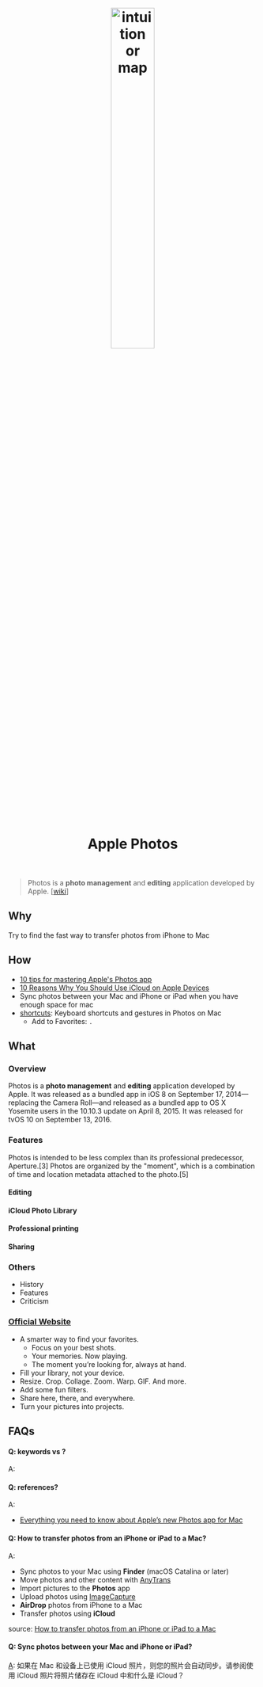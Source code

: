 <h1 align="center">
<br>
	<a href="https://www.wikiwand.com/en/Apple_Photos">
  <img src="https://i.imgur.com/FELHbtT.jpeg" alt="intuition or map" width=42%">
  </a>
  <br><br>
Apple Photos 
  <br><br>
</h1>

> Photos is a **photo management** and **editing** application developed by Apple. [[wiki](https://www.wikiwand.com/en/Apple_Photos)]

## Why 

Try to find the fast way to transfer photos from iPhone to Mac

## How


* [10 tips for mastering Apple's Photos app](https://www.creativebloq.com/how-to/10-tips-for-mastering-apples-photos-app)
* [10 Reasons Why You Should Use iCloud on Apple Devices](https://www.webnots.com/10-reasons-why-you-should-use-icloud-on-apple-devices/)
* Sync photos between your Mac and iPhone or iPad when you have enough space for mac
* [shortcuts](https://support.apple.com/guide/photos/keyboard-shortcuts-and-gestures-pht9b4411b24/mac): Keyboard shortcuts and gestures in Photos on Mac
	* Add to Favorites: `.` 


## What 

### Overview

Photos is a **photo management** and **editing** application developed by Apple. It was released as a bundled app in iOS 8 on September 17, 2014—replacing the Camera Roll—and released as a bundled app to OS X Yosemite users in the 10.10.3 update on April 8, 2015. It was released for tvOS 10 on September 13, 2016.

### Features

Photos is intended to be less complex than its professional predecessor, Aperture.[3] Photos are organized by the "moment", which is a combination of time and location metadata attached to the photo.[5]

#### Editing

#### iCloud Photo Library

#### Professional printing

#### Sharing


### Others

* History
* Features
* Criticism

### [Official Website](https://www.apple.com/macos/photos/)

* A smarter way to find your favorites.
	* Focus on your best shots.
	* Your memories. Now playing.
	* The moment you’re looking for, always at hand.
* Fill your library, not your device.
* Resize. Crop. Collage. Zoom. Warp. GIF. And more.
* Add some fun filters.
* Share here, there, and everywhere.
* Turn your pictures into projects.





 




## FAQs

#### Q: keywords vs ?

A: 

#### Q: references?


A: 

* [Everything you need to know about Apple’s new Photos app for Mac](https://www.theverge.com/2015/2/5/7982517/apple-photos-mac-iphoto-replacement-explainer-faq)


#### Q: How to transfer photos from an iPhone or iPad to a Mac?

A: 

* Sync photos to your Mac using **Finder** (macOS Catalina or later)
* Move photos and other content with [AnyTrans](https://setapp.com/apps/anytrans)
* Import pictures to the **Photos** app 
* Upload photos using [ImageCapture](https://www.wikiwand.com/en/Image_Capture)
* **AirDrop** photos from iPhone to a Mac
* Transfer photos using **iCloud**

source: [How to transfer photos from an iPhone or iPad to a Mac](https://macpaw.com/how-to/copy-photos-iphone-mac)

#### Q: Sync photos between your Mac and iPhone or iPad?

[A](https://support.apple.com/zh-cn/guide/mac-help/mchl4af095d3/mac): 如果在 Mac 和设备上已使用 iCloud 照片，则您的照片会自动同步。请参阅使用 iCloud 照片将照片储存在 iCloud 中和什么是 iCloud？ 

